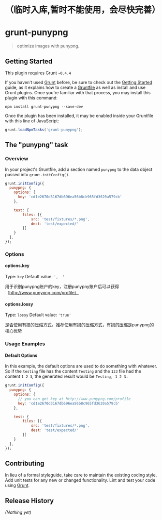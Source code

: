 # （临时入库,暂时不能使用，会尽快完善）
# grunt-punypng

> optimize images with punypng.

## Getting Started
This plugin requires Grunt `~0.4.4`

If you haven't used [Grunt](http://gruntjs.com/) before, be sure to check out the [Getting Started](http://gruntjs.com/getting-started) guide, as it explains how to create a [Gruntfile](http://gruntjs.com/sample-gruntfile) as well as install and use Grunt plugins. Once you're familiar with that process, you may install this plugin with this command:

```shell
npm install grunt-punypng --save-dev
```

Once the plugin has been installed, it may be enabled inside your Gruntfile with this line of JavaScript:

```js
grunt.loadNpmTasks('grunt-punypng');
```

## The "punypng" task

### Overview
In your project's Gruntfile, add a section named `punypng` to the data object passed into `grunt.initConfig()`.

```js
grunt.initConfig({
  punypng: {
    options: {
      key: 'cd1e2670d3167db696ea56b8ck965fd3620a579cb'
    },

    test: {
        files: [{
            src: 'test/fixtures/*.png',
            dest: 'test/expected/'
        }]
    }
  },
});
```

### Options

#### options.key
Type: `key`
Default value: `',  '`

用于识别punypng账户的key，注册punypny账户后可以获得（http://www.punypng.com/profile）

#### options.lossy
Type: `lossy`
Default value: `'true'`

是否使用有损的压缩方式。推荐使用有损的压缩方式，有损的压缩是punypng的核心优势

### Usage Examples

#### Default Options
In this example, the default options are used to do something with whatever. So if the `testing` file has the content `Testing` and the `123` file had the content `1 2 3`, the generated result would be `Testing, 1 2 3.`

```js
grunt.initConfig({
  punypng: {
    options: {
      // you can get key at http://www.punypng.com/profile
      key: 'cd1e2670d3167db696ea56b8c965fd3620a579cb'
    },

    test: {
        files: [{
            src: 'test/fixtures/*.png',
            dest: 'test/expected/'
        }]
    }
  },
});
```

## Contributing
In lieu of a formal styleguide, take care to maintain the existing coding style. Add unit tests for any new or changed functionality. Lint and test your code using [Grunt](http://gruntjs.com/).

## Release History
_(Nothing yet)_
